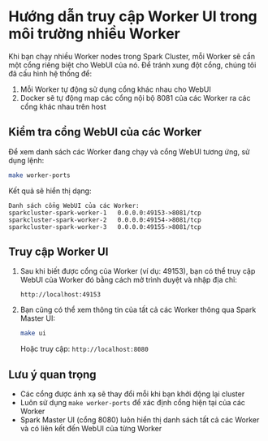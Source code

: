 # Hướng dẫn truy cập Worker UI trong môi trường nhiều Worker

Khi bạn chạy nhiều Worker nodes trong Spark Cluster, mỗi Worker sẽ cần một cổng riêng biệt cho WebUI của nó. 
Để tránh xung đột cổng, chúng tôi đã cấu hình hệ thống để:

1. Mỗi Worker tự động sử dụng cổng khác nhau cho WebUI
2. Docker sẽ tự động map các cổng nội bộ 8081 của các Worker ra các cổng khác nhau trên host

## Kiểm tra cổng WebUI của các Worker

Để xem danh sách các Worker đang chạy và cổng WebUI tương ứng, sử dụng lệnh:

```bash
make worker-ports
```

Kết quả sẽ hiển thị dạng:
```
Danh sách cổng WebUI của các Worker:
sparkcluster-spark-worker-1   0.0.0.0:49153->8081/tcp
sparkcluster-spark-worker-2   0.0.0.0:49154->8081/tcp
sparkcluster-spark-worker-3   0.0.0.0:49155->8081/tcp
```

## Truy cập Worker UI

1. Sau khi biết được cổng của Worker (ví dụ: 49153), bạn có thể truy cập WebUI của Worker đó bằng cách mở trình duyệt và nhập địa chỉ:
   ```
   http://localhost:49153
   ```

2. Bạn cũng có thể xem thông tin của tất cả các Worker thông qua Spark Master UI:
   ```bash
   make ui
   ```
   Hoặc truy cập: `http://localhost:8080`

## Lưu ý quan trọng

- Các cổng được ánh xạ sẽ thay đổi mỗi khi bạn khởi động lại cluster
- Luôn sử dụng `make worker-ports` để xác định cổng hiện tại của các Worker
- Spark Master UI (cổng 8080) luôn hiển thị danh sách tất cả các Worker và có liên kết đến WebUI của từng Worker